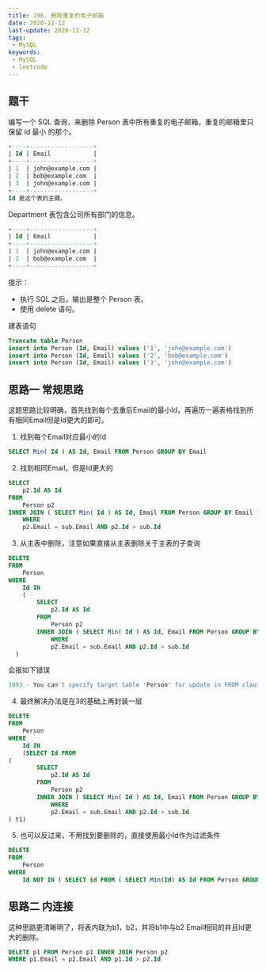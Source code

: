 ```yaml
---
title: 196. 删除重复的电子邮箱
date: 2020-12-12
last-update: 2020-12-12
tags:
 - MySQL
keywords:
 - MySQL
 - leetcode
---
```


## 题干
编写一个 SQL 查询，来删除 Person 表中所有重复的电子邮箱，重复的邮箱里只保留 Id 最小 的那个。

```sql
+----+------------------+
| Id | Email            |
+----+------------------+
| 1  | john@example.com |
| 2  | bob@example.com  |
| 3  | john@example.com |
+----+------------------+
Id 是这个表的主键。
```


Department 表包含公司所有部门的信息。
```sql
+----+------------------+
| Id | Email            |
+----+------------------+
| 1  | john@example.com |
| 2  | bob@example.com  |
+----+------------------+
```

提示：

- 执行 SQL 之后，输出是整个 Person 表。
- 使用 delete 语句。


建表语句
```sql
Truncate table Person
insert into Person (Id, Email) values ('1', 'john@example.com')
insert into Person (Id, Email) values ('2', 'bob@example.com')
insert into Person (Id, Email) values ('3', 'john@example.com')
```
 
## 思路一 常规思路
这题思路比较明确，首先找到每个去重后Email的最小Id，再遍历一遍表格找到所有相同Email但是Id更大的即可。

1. 找到每个Email对应最小的Id
```sql
SELECT Min( Id ) AS Id, Email FROM Person GROUP BY Email
```
2. 找到相同Email，但是Id更大的
```sql
SELECT
    p2.Id AS Id 
FROM
    Person p2 
INNER JOIN ( SELECT Min( Id ) AS Id, Email FROM Person GROUP BY Email ) sub
    WHERE 
    p2.Email = sub.Email AND p2.Id > sub.Id
```
3. 从主表中删除，注意如果直接从主表删除关于主表的子查询
```sql
DELETE 
FROM
	Person 
WHERE
	Id IN
	(
		SELECT
			p2.Id AS Id 
		FROM
			Person p2 
		INNER JOIN ( SELECT Min( Id ) AS Id, Email FROM Person GROUP BY Email ) sub
			WHERE 
			p2.Email = sub.Email AND p2.Id > sub.Id
  )
```
会报如下错误
```sql
1093 - You can't specify target table 'Person' for update in FROM clause
```
4. 最终解决办法是在3的基础上再封装一层
```sql
DELETE 
FROM
	Person 
WHERE
	Id IN
	(SELECT Id FROM
(
		SELECT
			p2.Id AS Id 
		FROM
			Person p2 
		INNER JOIN ( SELECT Min( Id ) AS Id, Email FROM Person GROUP BY Email ) sub
			WHERE 
			p2.Email = sub.Email AND p2.Id > sub.Id
) t1)

```

5. 也可以反过来，不用找到要删除的，直接使用最小Id作为过滤条件
```sql
DELETE 
FROM
	Person 
WHERE
	Id NOT IN ( SELECT id FROM ( SELECT Min(Id) AS Id FROM Person GROUP BY Email ) t1 ) 
```

## 思路二 内连接
这种思路更清晰明了，将表内联为b1，b2，并将b1中与b2 Email相同的并且Id更大的删除。
```sql
DELETE p1 FROM Person p1 INNER JOIN Person p2
WHERE p1.Email = p2.Email AND p1.Id > p2.Id
```

